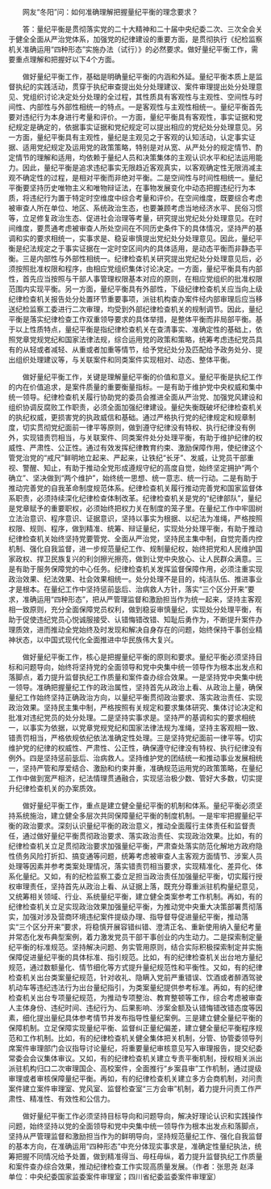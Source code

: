 　　网友“冬阳”问：如何准确理解把握量纪平衡的理念要求？

　　答：量纪平衡是贯彻落实党的二十大精神和二十届中央纪委二次、三次全会关于健全全面从严治党体系，加强党的纪律建设的重要方面，是贯彻执行《纪检监察机关准确运用“四种形态”实施办法（试行）》的必然要求。做好量纪平衡工作，需要重点理解和把握好以下4个方面。

　　做好量纪平衡工作，基础是明确量纪平衡的内涵和外延。量纪平衡本质上是监督执纪的实践活动，贯穿于执纪审查提出处分处理建议、案件审理提出处分处理意见、党组织讨论决定处分处理的全过程，其性质具有客观性与主观性、空间性与时间性、内部性与外部性相统一的特点。一是客观性与主观性相统一。量纪平衡首先要对违纪行为本身进行考量和评价。一方面，量纪平衡具有客观性，事实证据和党纪规定是确定的，依据事实证据和党纪规定可以提出相应的党纪处分处理意见。另一方面，量纪平衡具有主观性，量纪是主观见之于客观的认知活动，认定事实证据、适用党纪规定及运用党的政策策略，特别是对从宽、从严处分的规定情节、酌定情节的理解和适用，均依赖于量纪人员和决策集体的主观认识水平和纪法运用能力。因此，量纪平衡是追求违纪事实无限趋近客观真实，以客观确定性无限消减主观不确定性的过程，是相对平衡而非绝对平衡。二是空间性与时间性相统一。量纪平衡要坚持历史唯物主义和唯物辩证法，在事物发展变化中动态把握违纪行为本质，将违纪行为置于特定时空维度中综合考量和评价。在空间维度，既要综合考虑被审查人所在单位、地区、系统政治生态，也要兼顾考虑当地经济水平、民俗习惯等，立足修复政治生态、促进社会治理等考量，研究提出党纪处分处理意见。在时间维度，要贯通考虑被审查人所处空间在不同历史条件下的具体情况，坚持严的基调和实的要求相统一，实事求是、稳妥审慎提出党纪处分处理意见。因此，量纪平衡是纪法规定之于事实证据在一定时空区间内的具体适用，是动态平衡而非静态平衡。三是内部性与外部性相统一。纪律检查机关研究提出党纪处分处理意见后，必须按照批准权限和程序，由相应党组织集体讨论决定。一方面，量纪平衡具有内部性，首先应当按照与干部人事管理权限基本对应的原则，在相应党组织的批准权限范围内实现平衡。另一方面，量纪平衡具有外部性，下级纪律检查机关应当向上级纪律检查机关报告处分处置环节重要事项，派驻机构查办案件经内部审理后应当移送纪检监察工委进行二次审理，均受到外部纪律检查机关的规制调节。因此，量纪平衡是落实纪律检查工作双重领导要求的具体举措，是整体平衡而非局部平衡。基于以上性质特点，量纪平衡是指纪律检查机关在查清事实、准确定性的基础上，依照党章党规党纪和国家法律法规，综合运用党的政策和策略，统筹考虑违纪党员具有的从轻或者减轻、从重或者加重等情节，给予党纪处分及匹配给予政务处分、提出组织处理建议等，与关联案件和同类案件实现相对、动态、整体平衡。

　　做好量纪平衡工作，关键是理解量纪平衡的价值和意义。量纪平衡是执纪工作的内在价值追求，是案件质量的重要衡量指标。一是有助于维护党中央权威和集中统一领导。纪律检查机关履行协助党的委员会推进全面从严治党、加强党风建设和组织协调反腐败工作职责，必须全面加强纪律建设。量纪失衡既破坏纪律检查机关的执纪权威，更损害党的执政威信和基础。通过严格执行党的纪律规定和规章制度，切实贯彻党纪面前一律平等原则，做到遵守纪律没有特权、执行纪律没有例外，实现错责罚相当，与关联案件、同类案件处分处理平衡，有助于维护纪律的权威性、严肃性、公正性。通过有效发挥纪律教育约束、激励保障作用，使纪律这个管党治党的“戒尺”鲜明地立起来、严起来，让铁纪“长牙”、发威，让党员干部重视、警醒、知止，有助于推动全党形成遵规守纪的高度自觉，始终坚定拥护“两个确立”、坚决做到“两个维护”，始终统一思想、统一意志、统一行动。二是有助于推动完善党的自我革命制度规范体系。纪律检查机关履行推动完善党和国家监督体系职责，必须持续深化纪律检查体制改革。纪律检查机关是党的“纪律部队”，量纪是党章赋予的重要职权，必须始终把权力关在制度的笼子里。在量纪工作中牢固树立法治意识、程序意识、证据意识，坚持以事实为根据、以纪法为准绳，严格按照权限、规则、程序，做到精准、统筹、辩证量纪，实现处分处理平衡，有助于推动纪律检查机关始终坚持党要管党、全面从严治党，坚持民主集中制，自觉完善内控机制、强化自我监督，进一步规范量纪工作、规制量纪权，始终把党和人民维护国家政权、捍卫民族复兴的利剑擦光擦亮，做到让党中央放心、让人民群众满意。三是有助于服务保障党的中心任务。纪律检查机关发挥监督保障作用，必须注重实现政治效果、纪法效果、社会效果相统一。处分处理不是目的，纯洁队伍、推进事业才是根本。在量纪工作中坚持惩前毖后、治病救人方针，落实“三个区分开来”要求，准确运用“四种形态”，把从严管理监督和激励担当作为统一起来，坚持主客观相一致原则，充分全面保障党员权利，做到稳妥审慎量纪，实现处分处理平衡，有助于促使违纪党员心悦诚服接受、认错悔错改错、知耻后勇作为，不断提升案件办理质效，进而推动全党始终及时发现和解决自身存在的问题，始终保持干事创业精神状态，以中国式现代化全面推进中华民族伟大复兴。

　　做好量纪平衡工作，核心是把握量纪平衡的原则和要求。量纪平衡必须坚持目标和问题导向，始终将坚持党的全面领导和党中央集中统一领导作为根本出发点和落脚点，着力提升监督执纪工作质量和案件查办综合效果。一是坚持党中央集中统一领导。准确把握量纪工作的政治属性，坚持首先从政治上看、从政治上量，确保量纪工作始终坚持正确政治方向，以量纪平衡贯彻政治要求、落实政治责任、实现政治效果。坚持民主集中制，严格按照有关规定和要求集体研究、集体讨论决定和批准对违纪党员的处分处理。二是坚持实事求是。坚持严的基调和实的要求相统一，以事实为依据，以党章党规党纪和国家法律法规为准绳，坚持主客观相一致、错责罚相当，严格依规依纪依法准确定性处理。三是坚持党纪面前一律平等。切实维护党的纪律的权威性、严肃性、公正性，确保遵守纪律没有特权、执行纪律没有例外。四是坚持惩前毖后、治病救人。坚持维护党的团结统一和推动事业发展相统一，坚持严管和厚爱结合、激励和约束并重，准确规范运用党的政策策略，在量纪工作中做到宽严相济，纪法情理贯通融合，实现惩治极少数、管好大多数，切实提升纪律检查机关的办案质效。

　　做好量纪平衡工作，重点是建立健全量纪平衡的机制和体系。量纪平衡必须坚持系统施治，建立健全多层次共同保障量纪平衡的制度机制。一是牢牢把握量纪平衡的政治要求。深刻认识量纪平衡的政治意义，推动全面履行主体责任和监督责任，通过做好量纪平衡贯彻政治要求、落实政治责任、实现政治效果。比如，有的纪律检查机关立足贯彻政治要求加强量纪平衡，严肃查处落实防范化解地方政府隐性债务风险打折扣、搞变通等问题，统筹考虑被审查人主客观方面情节、涉案人员处理等因素并参考类案处理情况，落实错责罚相当要求，实现精准化、差异化、体系化量纪。又如，有的纪检监察工委立足担当政治责任加强量纪平衡，切实履行授权审理责任，坚持首先从政治上看、从证据上落，既充分尊重派驻机构量纪意见，又统筹相关领域、行业、系统量纪平衡，建立健全类案参考工作机制。再如，有的纪律检查机关立足实现政治效果加强量纪平衡，为推动党中央重大决策部署贯彻落实，加强对涉及营商环境违纪案件提级办理、指导督导促进量纪平衡，推动落实“三个区分开来”要求，将稳慎开展容错纠错、澄清正名、重新使用纳入量纪考量并常态化发布典型案例，着力激发党员干部干事创业的内生动力。二是探索制定量纪平衡的标准规范。坚持解决问题、务实管用原则，结合实际积极探索制定并实施保障促进量纪平衡的具体标准、指引规范。比如，有的纪律检查机关出台地方量纪规范，通过数额量化、情节细化等方式提升量纪规范性和平衡性。又如，有的纪律检查机关出台类案量纪规范，针对收礼、隐瞒入党前严重错误、饮酒或者醉酒驾驶机动车等违纪违法行为出台量纪指引，为类案量纪提供参考标准。再如，有的纪律检查机关出台专项量纪规范，为推动专项整治、教育整顿等工作，综合考虑被审查人主体身份、违纪时间、违纪行为、后果影响、涉案金额及认错悔错改错态度等因素，细化提出量纪具体参考情节并发布指导性量纪案例。三是建立健全量纪平衡的保障机制。立足保障实现量纪平衡、监督纠正量纪偏差，建立健全量纪平衡程序规范和工作机制。比如，有的纪律检查机关健全集体把关机制，分管、协管委领导列席案件审理部门会议指导讨论量纪，将重要量纪审核意见写入审理报告，提交纪委常委会会议集体审议。又如，有的纪律检查机关建立专责平衡机制，授权相关派出派驻机构归口二次审理国企、高校案件，全面推行“乡案县审”工作机制，通过提级审理或者审核保障量纪平衡。再如，有的纪律检查机关建立多方会商机制，对问责案件建立案件审理室、党风室、监督检查室“三方会审”机制，着力提升问责工作严肃性、精准性、有效性和公信力。

　　做好量纪平衡工作必须坚持目标导向和问题导向，解决好理论认识和实践操作问题，始终坚持以党的全面领导和党中央集中统一领导作为根本出发点和落脚点，坚持从严管理监督和激励担当作为的鲜明导向，坚持规范量纪工作、强化自我监督的基本方向，在准确运用“四种形态”中充分体现实事求是，准确定性量纪执法，统筹把握不同情况给予处置，做到精准得当、毋枉毋纵，着力提升监督执纪工作质量和案件查办综合效果，推动纪律检查工作实现高质量发展。（作者：张思尧 赵泽 单位：中央纪委国家监委案件审理室；四川省纪委监委案件审理室）